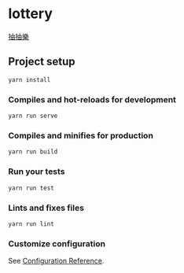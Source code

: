 # lottery

[抽抽樂](http://xingyu.lionfree.net/handsome/lottery/?fbclid=IwAR1VP-CfGCxaPug-O1J91789bFWVtF39rDcWXwiC7uV8d_Hhy95Utzm55b4)

## Project setup
```
yarn install
```

### Compiles and hot-reloads for development
```
yarn run serve
```

### Compiles and minifies for production
```
yarn run build
```

### Run your tests
```
yarn run test
```

### Lints and fixes files
```
yarn run lint
```

### Customize configuration
See [Configuration Reference](https://cli.vuejs.org/config/).
